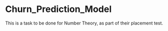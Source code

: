 # Churn_Prediction_Model
This is a task to be done for Number Theory, as part of their placement test. 
